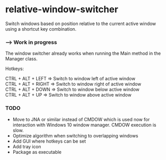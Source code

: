 # relative-window-switcher
Switch windows based on position relative to the current active window using a shortcut key combination.

### --> Work in progress

The window switcher already works when running the Main method in the Manager class.

Hotkeys:

CTRL + ALT + LEFT => Switch to window left of active window   
CTRL + ALT + RIGHT => Switch to window right of active window    
CTRL + ALT + DOWN => Switch to window below active window   
CTRL + ALT + UP => Switch to window above active window


### TODO
* Move to JNA or similar instead of CMDOW which is used now for interaction with Windows 10 window manager. CMDOW execution is slow.
* Optimize algorithm when switching to overlapping windows
* Add GUI where hotkeys can be set
* Add tray icon
* Package as executable
